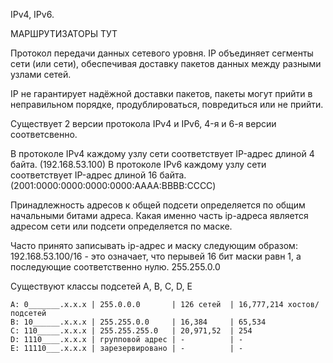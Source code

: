 IPv4, IPv6. 

МАРШРУТИЗАТОРЫ ТУТ

Протокол передачи данных сетевого уровня.
IP объединяет сегменты сети (или сети), обеспечивая доставку пакетов данных между разными
узлами сетей.

IP не гарантирует надёжной доставки пакетов,
пакеты могут прийти в неправильном порядке, продублироваться, повредиться или не прийти.

Существует 2 версии протокола IPv4 и IPv6, 4-я и 6-я версии соответсвенно.

В протоколе IPv4 каждому узлу сети соответствует IP-адрес длиной 4 байта. (192.168.53.100)
В протоколе IPv6 каждому узлу сети соответствует IP-адрес длиной 16 байта. (2001:0000:0000:0000:0000:AAAA:BBBB:CCCC)


Принадлежность адресов к общей подсети определяется по общим начальными битами адреса.
Какая именно часть ip-адреса является адресом сети или подсети определяется по маске.

Часто принято записывать ip-адрес и маску следующим образом: 192.168.53.100/16 - это означает, что перывей 16 бит маски равн 1,
а последующие соответственно нулю. 255.255.0.0

Существуют классы подсетей A, B, C, D, E
```
A: 0_______.x.x.x | 255.0.0.0       | 126 сетей  | 16,777,214 хостов/подсетей
B: 10______.x.x.x | 255.255.0.0     | 16,384     | 65,534
C: 110_____.x.x.x | 255.255.255.0   | 20,971,52  | 254
D: 1110____.x.x.x | групповой адрес | -          | -
E: 11110___.x.x.x | зарезервировано | -          | -
```
